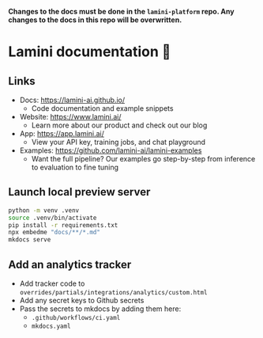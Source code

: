 **Changes to the docs must be done in the `lamini-platform` repo. Any changes to the docs in this repo will be overwritten.**

# Lamini documentation 🦙

## Links

* Docs: <https://lamini-ai.github.io/>
  * Code documentation and example snippets
* Website: <https://www.lamini.ai/>
  * Learn more about our product and check out our blog
* App: <https://app.lamini.ai/>
  * View your API key, training jobs, and chat playground
* Examples: <https://github.com/lamini-ai/lamini-examples>
  * Want the full pipeline? Our examples go step-by-step from inference to evaluation to fine tuning

## Launch local preview server

```bash
python -m venv .venv
source .venv/bin/activate
pip install -r requirements.txt
npx embedme "docs/**/*.md"
mkdocs serve
```

## Add an analytics tracker

* Add tracker code to `overrides/partials/integrations/analytics/custom.html`
* Add any secret keys to Github secrets
* Pass the secrets to mkdocs by adding them here:
  * `.github/workflows/ci.yaml`
  * `mkdocs.yaml`
